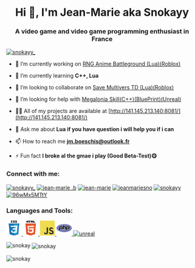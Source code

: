 <h1 align="center">Hi 👋, I'm Jean-Marie aka Snokayy</h1>
<h3 align="center">A video game and video game programming enthusiast in France</h3>

<p align="left"> <a href="https://twitter.com/snokayy_" target="blank"><img src="https://img.shields.io/twitter/follow/snokayy_?logo=twitter&style=for-the-badge" alt="snokayy_" /></a> </p>

- 🔭 I’m currently working on [RNG Anime Battleground (Lua)(Roblox)](http://141.145.213.140:8081/RAB/)

- 🌱 I’m currently learning **C++, Lua**

- 👯 I’m looking to collaborate on [Save Multivers TD (Lua)(Roblox)](http://141.145.213.140:8081/SMTD/)

- 🤝 I’m looking for help with [Megalonia Skill(C++)(BluePrint)(Unreal)](http://141.145.213.140:8081/MS/)

- 👨‍💻 All of my projects are available at [http://141.145.213.140:8081/](http://141.145.213.140:8081/)

- 💬 Ask me about **Lua if you have question i will help you if i can**

- 📫 How to reach me **jm.boeschis@outlook.fr**

- ⚡ Fun fact **I broke al the gmae i play (Good Beta-Test)😋**

<h3 align="left">Connect with me:</h3>
<p align="left">
<a href="https://twitter.com/snokayy_" target="blank"><img align="center" src="https://raw.githubusercontent.com/rahuldkjain/github-profile-readme-generator/master/src/images/icons/Social/twitter.svg" alt="snokayy_" height="30" width="40" /></a>
<a href="https://linkedin.com/in/jean-marie .b" target="blank"><img align="center" src="https://raw.githubusercontent.com/rahuldkjain/github-profile-readme-generator/master/src/images/icons/Social/linked-in-alt.svg" alt="jean-marie .b" height="30" width="40" /></a>
<a href="https://stackoverflow.com/users/jean-marie" target="blank"><img align="center" src="https://raw.githubusercontent.com/rahuldkjain/github-profile-readme-generator/master/src/images/icons/Social/stack-overflow.svg" alt="jean-marie" height="30" width="40" /></a>
<a href="https://instagram.com/jeanmariesno" target="blank"><img align="center" src="https://raw.githubusercontent.com/rahuldkjain/github-profile-readme-generator/master/src/images/icons/Social/instagram.svg" alt="jeanmariesno" height="30" width="40" /></a>
<a href="https://www.youtube.com/c/snokayy" target="blank"><img align="center" src="https://raw.githubusercontent.com/rahuldkjain/github-profile-readme-generator/master/src/images/icons/Social/youtube.svg" alt="snokayy" height="30" width="40" /></a>
<a href="https://discord.gg/96wMx5MTtY" target="blank"><img align="center" src="https://raw.githubusercontent.com/rahuldkjain/github-profile-readme-generator/master/src/images/icons/Social/discord.svg" alt="96wMx5MTtY" height="30" width="40" /></a>
</p>

<h3 align="left">Languages and Tools:</h3>
<p align="left"> <a href="https://www.w3schools.com/css/" target="_blank" rel="noreferrer"> <img src="https://raw.githubusercontent.com/devicons/devicon/master/icons/css3/css3-original-wordmark.svg" alt="css3" width="40" height="40"/> </a> <a href="https://www.w3.org/html/" target="_blank" rel="noreferrer"> <img src="https://raw.githubusercontent.com/devicons/devicon/master/icons/html5/html5-original-wordmark.svg" alt="html5" width="40" height="40"/> </a> <a href="https://developer.mozilla.org/en-US/docs/Web/JavaScript" target="_blank" rel="noreferrer"> <img src="https://raw.githubusercontent.com/devicons/devicon/master/icons/javascript/javascript-original.svg" alt="javascript" width="40" height="40"/> </a> <a href="https://www.php.net" target="_blank" rel="noreferrer"> <img src="https://raw.githubusercontent.com/devicons/devicon/master/icons/php/php-original.svg" alt="php" width="40" height="40"/> </a> <a href="https://unrealengine.com/" target="_blank" rel="noreferrer"> <img src="https://raw.githubusercontent.com/kenangundogan/fontisto/036b7eca71aab1bef8e6a0518f7329f13ed62f6b/icons/svg/brand/unreal-engine.svg" alt="unreal" width="40" height="40"/> </a> </p>

<p><img align="left" src="https://github-readme-stats.vercel.app/api/top-langs?username=snokay&show_icons=true&locale=en&layout=compact" alt="snokay" /></p>

<p>&nbsp;<img align="center" src="https://github-readme-stats.vercel.app/api?username=snokay&show_icons=true&locale=en" alt="snokay" /></p>

<p><img align="center" src="https://github-readme-streak-stats.herokuapp.com/?user=snokay&" alt="snokay" /></p>

